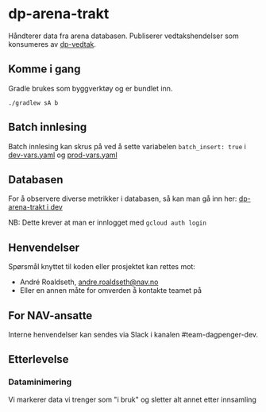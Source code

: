 # dp-arena-trakt

Håndterer data fra arena databasen. Publiserer vedtakshendelser som konsumeres
av [dp-vedtak](https://github.com/navikt/dp-vedtak).

## Komme i gang

Gradle brukes som byggverktøy og er bundlet inn.

`./gradlew sA b`

## Batch innlesing
Batch innlesing kan skrus på ved å sette variabelen `batch_insert: true` i [dev-vars.yaml](.nais/dev-vars.yaml) og [prod-vars.yaml](.nais/prod-vars.yaml) 

## Databasen

For å observere diverse metrikker i databasen, så kan man gå inn her:
[dp-arena-trakt i dev](https://console.cloud.google.com/sql/instances/dp-arena-trakt/overview?authuser=1&project=teamdagpenger-dev-885f)

NB: Dette krever at man er innlogget med `gcloud auth login`

## Henvendelser

Spørsmål knyttet til koden eller prosjektet kan rettes mot:

* André Roaldseth, andre.roaldseth@nav.no
* Eller en annen måte for omverden å kontakte teamet på

## For NAV-ansatte

Interne henvendelser kan sendes via Slack i kanalen #team-dagpenger-dev.

## Etterlevelse

### Dataminimering

Vi markerer data vi trenger som "i bruk" og sletter alt annet etter innsamling

